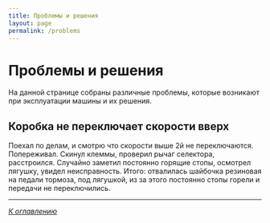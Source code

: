 ```yaml
---
title: Проблемы и решения
layout: page
permalink: /problems
---
```


# Проблемы и решения
На данной странице собраны различные проблемы, которые возникают при эксплуатации машины и их решения.




## Коробка не переключает скорости вверх

Поехал по делам, и смотрю что скорости выше 2й не переключаются. Попереживал. Скинул клеммы, проверил рычаг селектора, расстроился. Случайно заметил постоянно горящие стопы, осмотрел лягушку, увидел неисправность. Итого: отвалилась шайбочка резиновая на педали тормоза, под лягушкой, из за этого постоянно стопы горели и передачи не переключились.

------

_[К оглавлению](#оглавление)_
